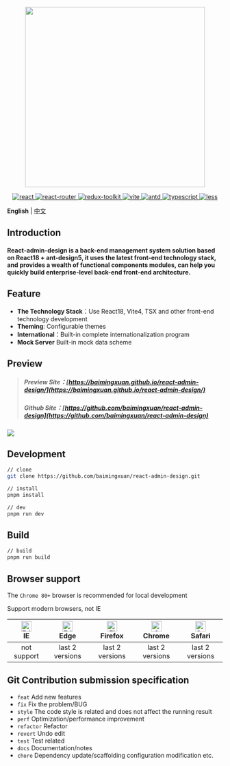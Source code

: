 <p align="center">
  <img width="420" src="https://cdn.jsdelivr.net/gh/baimingxuan/media-store/images/logo-r-md.png">
</p>
<p align="center">
  <a href="https://github.com/facebook/react">
    <img src="https://img.shields.io/badge/react-18.2.0-brightgreen.svg" alt="react">
  </a>
  <a href="https://github.com/remix-run/react-router">
    <img src="https://img.shields.io/badge/react_router-6.19.0-brightgreen.svg" alt="react-router">
  </a>
  <a href="https://github.com/reduxjs/redux-toolkit">
    <img src="https://img.shields.io/badge/react_redux-8.1.3-brightgreen.svg" alt="redux-toolkit">
  </a>
  <a href="https://github.com/vitejs/vite">
    <img src="https://img.shields.io/badge/vite-4.5.0-brightgreen.svg" alt="vite">
  </a>
  <a href="https://github.com/ant-design/ant-design">
    <img src="https://img.shields.io/badge/antd-5.11.2-brightgreen.svg" alt="antd">
  </a>
 <a href="https://github.com/microsoft/TypeScript">
    <img src="https://img.shields.io/badge/typescript-5.2.2-brightgreen.svg" alt="typescript">
  </a>
  <a href="https://github.com/less">
    <img src="https://img.shields.io/badge/less-4.2.0-brightgreen.svg" alt="less">
  </a>
</p>

**English** | [中文](./README.md)

## Introduction

#### React-admin-design is a back-end management system solution based on React18 + ant-design5, it uses the latest front-end technology stack, and provides a wealth of functional components modules, can help you quickly build enterprise-level back-end front-end architecture.

## Feature

- **The Technology Stack**：Use React18, Vite4, TSX and other front-end technology development
- **Theming**: Configurable themes
- **International**：Built-in complete internationalization program
- **Mock Server** Built-in mock data scheme

## Preview

> ##### Preview Site：[https://baimingxuan.github.io/react-admin-design/](https://baimingxuan.github.io/react-admin-design/)
>
> ##### Github Site：[https://github.com/baimingxuan/react-admin-design](https://github.com/baimingxuan/react-admin-design)

![](https://cdn.jsdelivr.net/gh/baimingxuan/media-store/images/home-vue3.png)

## Development

```bash
// clone
git clone https://github.com/baimingxuan/react-admin-design.git

// install
pnpm install

// dev
pnpm run dev
```

## Build

```bash
// build
pnpm run build
```

## Browser support

The `Chrome 80+` browser is recommended for local development

Support modern browsers, not IE

| [<img src="https://raw.githubusercontent.com/alrra/browser-logos/master/src/edge/edge_48x48.png" alt=" Edge" width="24px" height="24px" />](http://godban.github.io/browsers-support-badges/)</br>IE | [<img src="https://raw.githubusercontent.com/alrra/browser-logos/master/src/edge/edge_48x48.png" alt=" Edge" width="24px" height="24px" />](http://godban.github.io/browsers-support-badges/)</br>Edge | [<img src="https://raw.githubusercontent.com/alrra/browser-logos/master/src/firefox/firefox_48x48.png" alt="Firefox" width="24px" height="24px" />](http://godban.github.io/browsers-support-badges/)</br>Firefox | [<img src="https://raw.githubusercontent.com/alrra/browser-logos/master/src/chrome/chrome_48x48.png" alt="Chrome" width="24px" height="24px" />](http://godban.github.io/browsers-support-badges/)</br>Chrome | [<img src="https://raw.githubusercontent.com/alrra/browser-logos/master/src/safari/safari_48x48.png" alt="Safari" width="24px" height="24px" />](http://godban.github.io/browsers-support-badges/)</br>Safari |
| :--------------------------------------------------------------------------------------------------------------------------------------------------------------------------------------------------: | :----------------------------------------------------------------------------------------------------------------------------------------------------------------------------------------------------: | :---------------------------------------------------------------------------------------------------------------------------------------------------------------------------------------------------------------: | :-----------------------------------------------------------------------------------------------------------------------------------------------------------------------------------------------------------: | :-----------------------------------------------------------------------------------------------------------------------------------------------------------------------------------------------------------: |
|                                                                                             not support                                                                                              |                                                                                            last 2 versions                                                                                             |                                                                                                  last 2 versions                                                                                                  |                                                                                                last 2 versions                                                                                                |                                                                                                last 2 versions                                                                                                |

## Git Contribution submission specification

- `feat` Add new features
- `fix` Fix the problem/BUG
- `style` The code style is related and does not affect the running result
- `perf` Optimization/performance improvement
- `refactor` Refactor
- `revert` Undo edit
- `test` Test related
- `docs` Documentation/notes
- `chore` Dependency update/scaffolding configuration modification etc.
